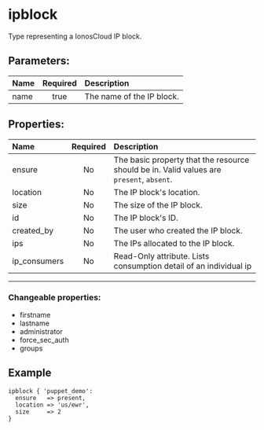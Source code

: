 # ipblock

Type representing a IonosCloud IP block.

## Parameters:

| Name | Required | Description |
| :--- | :-: | :--- |
| name | true | The name of the IP block.   |

## Properties:

| Name | Required | Description |
| :--- | :-: | :--- |
| ensure | No | The basic property that the resource should be in.  Valid values are `present`, `absent`.  |
| location | No | The IP block's location.   |
| size | No | The size of the IP block.   |
| id | No | The IP block's ID.   |
| created_by | No | The user who created the IP block.   |
| ips | No | The IPs allocated to the IP block.   |
| ip_consumers | No | Read-Only attribute. Lists consumption detail of an individual ip   |
***


### Changeable properties:

* firstname
* lastname
* administrator
* force_sec_auth
* groups


## Example

```text
ipblock { 'puppet_demo':
  ensure   => present,
  location => 'us/ewr',
  size     => 2
}

```
